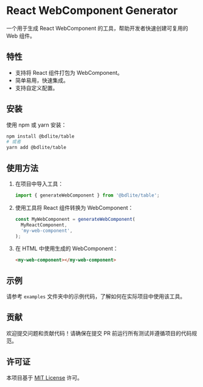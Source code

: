 # React WebComponent Generator

一个用于生成 React WebComponent 的工具，帮助开发者快速创建可复用的 Web 组件。

## 特性

- 支持将 React 组件打包为 WebComponent。
- 简单易用，快速集成。
- 支持自定义配置。

## 安装

使用 npm 或 yarn 安装：

```bash
npm install @bdlite/table
# 或者
yarn add @bdlite/table
```

## 使用方法

1. 在项目中导入工具：

   ```javascript
   import { generateWebComponent } from '@bdlite/table';
   ```

2. 使用工具将 React 组件转换为 WebComponent：

   ```javascript
   const MyWebComponent = generateWebComponent(
     MyReactComponent,
     'my-web-component',
   );
   ```

3. 在 HTML 中使用生成的 WebComponent：

   ```html
   <my-web-component></my-web-component>
   ```

## 示例

请参考 `examples` 文件夹中的示例代码，了解如何在实际项目中使用该工具。

## 贡献

欢迎提交问题和贡献代码！请确保在提交 PR 前运行所有测试并遵循项目的代码规范。

## 许可证

本项目基于 [MIT License](LICENSE) 许可。
